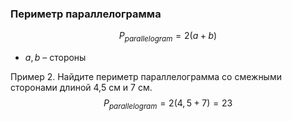 ### Периметр параллелограмма
$$P_{parallelogram}=2(a+b)$$
- $a, b$ – стороны

Пример 2. Найдите периметр параллелограмма со смежными сторонами длиной 4,5 см и 7 см.
$$P_{parallelogram} = 2(4,5 + 7) = 23$$